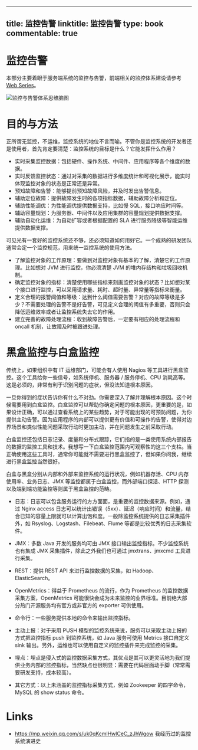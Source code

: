 
---
title: 监控告警
linktitle: 监控告警
type: book
commentable: true
---

# 监控告警

本部分主要着眼于服务端系统的监控与告警，前端相关的监控体系建设请参考 [Web Series](https://github.com/wx-chevalier/Web-Series)。

![监控与告警体系思维脑图](https://s1.ax1x.com/2020/08/08/aIFbSf.png)

# 目的与方法

正所谓无监控，不运维，监控系统的地位不言而喻。不管你是监控系统的开发者还是使用者，首先肯定要清楚：监控系统的目标是什么？它能发挥什么作用？

- 实时采集监控数据：包括硬件、操作系统、中间件、应用程序等各个维度的数据。
- 实时反馈监控状态：通过对采集的数据进行多维度统计和可视化展示，能实时体现监控对象的状态是正常还是异常。
- 预知故障和告警：能够提前预知故障风险，并及时发出告警信息。
- 辅助定位故障：提供故障发生时的各项指标数据，辅助故障分析和定位。
- 辅助性能调优：为性能调优提供数据支持，比如慢 SQL，接口响应时间等。
- 辅助容量规划：为服务器、中间件以及应用集群的容量规划提供数据支撑。
- 辅助自动化运维：为自动扩容或者根据配置的 SLA 进行服务降级等智能运维提供数据支撑。

可见光有一套好的监控系统还不够，还必须知道如何用好它。一个成熟的研发团队通常会定一个监控规范，用来统一监控系统的使用方法。

- 了解监控对象的工作原理：要做到对监控对象有基本的了解，清楚它的工作原理。比如想对 JVM 进行监控，你必须清楚 JVM 的堆内存结构和垃圾回收机制。
- 确定监控对象的指标：清楚使用哪些指标来刻画监控对象的状态？比如想对某个接口进行监控，可以采用请求量、耗时、超时量、异常量等指标来衡量。
- 定义合理的报警阈值和等级：达到什么阈值需要告警？对应的故障等级是多少？不需要处理的告警不是好告警，可见定义合理的阈值有多重要，否则只会降低运维效率或者让监控系统失去它的作用。
- 建立完善的故障处理流程：收到故障告警后，一定要有相应的处理流程和 oncall 机制，让故障及时被跟进处理。

# 黑盒监控与白盒监控

传统上，如果组织中有 IT 运维部门，可能会有人使用 Nagios 等工具进行黑盒监控。这个工具给你一些信号，如系统停机、服务器 / 服务停机、CPU 消耗高等。这是必须的，非常有利于识别问题的症状，但没法知道根本原因。

一旦你得到的症状告诉你有什么不对劲。你需要深入了解并理解根本原因。这个时候需要用到白盒监控。白盒监控可以帮助你确定问题的根本原因，更重要的是，如果设计正确，可以通过查看系统上的某些趋势，对于可能出现的可预防问题，为你提供主动告警。因为应用程序的内部可以提供更有价值和可操作的告警，使得对边界场景和类似性能问题采取行动时更加主动，并在问题发生之前采取行动。

白盒监控还包括日志记录、度量和分布式跟踪，它们指的是一类使用系统内部报告的数据的监控工具和技术。我想写一下白盒监控范围内可观察性的这三个支柱。当正确使用这些工具时，通常你可能就不需要进行黑盒监控了，但如果你问我，继续进行黑盒监控当然很好。

白盒与黑盒分别从内部和外部来监控系统的运行状况，例如机器存活、CPU 内存使用率、业务日志、JMX 等监控都属于白盒监控，而外部端口探活、HTTP 探测以及端到端功能监控等则属于黑盒监控的范畴。

- 日志：日志可以包含服务运行的方方面面，是重要的监控数据来源。例如，通过 Nginx access 日志可以统计出错误（5xx）、延迟（响应时间）和流量，结合已知的容量上限就可以计算出饱和度。一般除监控系统提供的日志采集插件外，如 Rsyslog、Logstash、Filebeat、Flume 等都是比较优秀的日志采集软件。

- JMX：多数 Java 开发的服务均可由 JMX 接口输出监控指标。不少监控系统也有集成 JMX 采集插件，除此之外我们也可通过 jmxtrans、jmxcmd 工具进行采集。

- REST：提供 REST API 来进行监控数据的采集，如 Hadoop、ElasticSearch。

- OpenMetrics：得益于 Prometheus 的流行，作为 Prometheus 的监控数据采集方案，OpenMetrics 可能很快会成为未来监控的业界标准。目前绝大部分热门开源服务均有官方或非官方的 exporter 可供使用。

- 命令行：一些服务提供本地的命令来输出监控指标。

- 主动上报：对于采用 PUSH 模型的监控系统来说，服务可以采取主动上报的方式把监控指标 push 到监控系统，如 Java 服务可使用 Metrics 接口自定义 sink 输出。另外，运维也可以使用自定义的监控插件来完成监控的采集。

- 埋点：埋点是侵入式的监控数据采集方式，其优点是其可以更灵活地为我们提供业务内部的监控指标，当然缺点也很明显：需要在代码层面动手脚（常常需要研发支持，成本较高）。

- 其它方式：以上未涵盖的监控指标采集方式，例如 Zookeeper 的四字命令，MySQL 的 show status 命令。

# Links

- https://mp.weixin.qq.com/s/uk0qKcmlHwlCeC_zJhWgow 我经历过的监控系统演进史

    